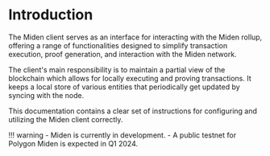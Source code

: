 # Introduction

The Miden client serves as an interface for interacting with the Miden rollup, offering a range of functionalities designed to simplify transaction execution, proof generation, and interaction with the Miden network. 

The client's main responsibility is to maintain a partial view of the blockchain which allows for locally executing and proving transactions. It keeps a local store of various entities that periodically get updated by syncing with the node.

This documentation contains a clear set of instructions for configuring and utilizing the Miden client correctly.

!!! warning - Miden is currently in development. - A public testnet for Polygon Miden is expected in Q1 2024.

